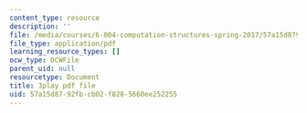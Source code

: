 ```yaml
---
content_type: resource
description: ''
file: /media/courses/6-004-computation-structures-spring-2017/57a15d8792fbcb02f8285660ee252255_q38KAGAKORk.pdf
file_type: application/pdf
learning_resource_types: []
ocw_type: OCWFile
parent_uid: null
resourcetype: Document
title: 3play pdf file
uid: 57a15d87-92fb-cb02-f828-5660ee252255
---
```


